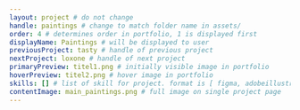 ```yaml
---
layout: project # do not change
handle: paintings # change to match folder name in assets/
order: 4 # determines order in portfolio, 1 is displayed first
displayName: Paintings # will be displayed to user
previousProject: tasty # handle of previous project 
nextProject: loxone # handle of next project 
primaryPreview: titel1.png # initially visible image in portfolio
hoverPreview: titel2.png # hover image in portfolio
skills: [] # list of skill for project. format is [ figma, adobeillustrator, adobephotoshop, adobeindesign, adobexd ]
contentImage: main_paintings.png # full image on single project page
---
```

